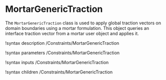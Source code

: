 # MortarGenericTraction

The `MortarGenericTraction` class is used to apply global traction
vectors on domain boundaries using a mortar formulation. This object
queries an interface traction vector from a mortar user object and
applies it.

!syntax description /Constraints/MortarGenericTraction

!syntax parameters /Constraints/MortarGenericTraction

!syntax inputs /Constraints/MortarGenericTraction

!syntax children /Constraints/MortarGenericTraction
